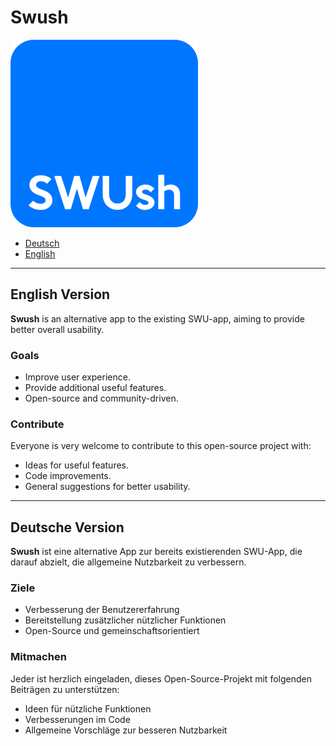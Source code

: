 # Swush
![Swush Icon](Swush_Icon_klein.png)
- [Deutsch](#deutsche-version)
- [English](#english-version)

---

## English Version

**Swush** is an alternative app to the existing SWU-app, aiming to provide better overall usability. 

### Goals
- Improve user experience.
- Provide additional useful features.
- Open-source and community-driven.

### Contribute
Everyone is very welcome to contribute to this open-source project with:
- Ideas for useful features.
- Code improvements.
- General suggestions for better usability.

---

## Deutsche Version

**Swush** ist eine alternative App zur bereits existierenden SWU-App, die darauf abzielt, die allgemeine Nutzbarkeit zu verbessern.

### Ziele
- Verbesserung der Benutzererfahrung
- Bereitstellung zusätzlicher nützlicher Funktionen
- Open-Source und gemeinschaftsorientiert

### Mitmachen
Jeder ist herzlich eingeladen, dieses Open-Source-Projekt mit folgenden Beiträgen zu unterstützen:
- Ideen für nützliche Funktionen
- Verbesserungen im Code
- Allgemeine Vorschläge zur besseren Nutzbarkeit
